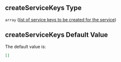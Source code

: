 ## createServiceKeys Type

`array` ([list of service keys to be created for the service](btpsa-usecase-properties-services-items-properties-list-of-service-keys-to-be-created-for-the-service.md))

## createServiceKeys Default Value

The default value is:

```json
[]
```
